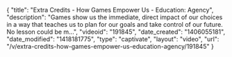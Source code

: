 {
    "title": "Extra Credits - How Games Empower Us - Education: Agency",
    "description": "Games show us the immediate, direct impact of our choices in a way that teaches us to plan for our goals and take control of our future. No lesson could be m...",
    "videoid": "191845",
    "date_created": "1406055181",
    "date_modified": "1418181775",
    "type": "captivate",
    "layout": "video",
    "url": "\/v\/extra-credits-how-games-empower-us-education-agency\/191845"
}